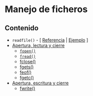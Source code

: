 # Manejo de ficheros

## Contenido

* `readfile()` - \[ [Referencia](https://www.php.net/manual/es/function.readfile.php) | [Ejemplo](https://www.w3schools.com/php/php\_file.asp) ]
* [Apertura, lectura y cierre](https://www.w3schools.com/php/php\_file\_open.asp)
  * [`fopen()`](https://www.php.net/manual/es/function.fopen)
  * [`fread()`](https://www.php.net/manual/es/function.fread)
  * [fclose()](https://www.php.net/manual/es/function.fclose)
  * [fgets()](https://www.php.net/manual/es/function.fgets.php)
  * [feof()](https://www.php.net/manual/es/function.feof)
  * [fgetc()](https://www.php.net/manual/es/function.fgetc.php)
* [Apertura, escritura y cierre](https://www.w3schools.com/php/php\_file\_create.asp)
  * [fwrite()](https://www.php.net/manual/es/function.fwrite)&#x20;
